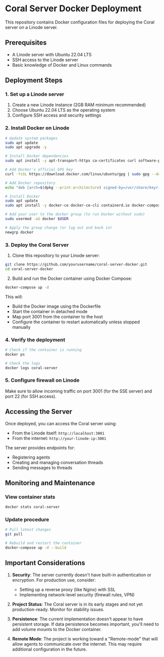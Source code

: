 # Coral Server Docker Deployment

This repository contains Docker configuration files for deploying the Coral server on a Linode server.

## Prerequisites

- A Linode server with Ubuntu 22.04 LTS
- SSH access to the Linode server
- Basic knowledge of Docker and Linux commands

## Deployment Steps

### 1. Set up a Linode server

1. Create a new Linode instance (2GB RAM minimum recommended)
2. Choose Ubuntu 22.04 LTS as the operating system
3. Configure SSH access and security settings

### 2. Install Docker on Linode

```bash
# Update system packages
sudo apt update
sudo apt upgrade -y

# Install Docker dependencies
sudo apt install -y apt-transport-https ca-certificates curl software-properties-common

# Add Docker's official GPG key
curl -fsSL https://download.docker.com/linux/ubuntu/gpg | sudo gpg --dearmor -o /usr/share/keyrings/docker-archive-keyring.gpg

# Add Docker repository
echo "deb [arch=$(dpkg --print-architecture) signed-by=/usr/share/keyrings/docker-archive-keyring.gpg] https://download.docker.com/linux/ubuntu $(lsb_release -cs) stable" | sudo tee /etc/apt/sources.list.d/docker.list > /dev/null

# Install Docker
sudo apt update
sudo apt install -y docker-ce docker-ce-cli containerd.io docker-compose-plugin

# Add your user to the docker group (to run Docker without sudo)
sudo usermod -aG docker $USER

# Apply the group change (or log out and back in)
newgrp docker
```

### 3. Deploy the Coral Server

1. Clone this repository to your Linode server:

```bash
git clone https://github.com/yourusername/coral-server-docker.git
cd coral-server-docker
```

2. Build and run the Docker container using Docker Compose:

```bash
docker-compose up -d
```

This will:
- Build the Docker image using the Dockerfile
- Start the container in detached mode
- Map port 3001 from the container to the host
- Configure the container to restart automatically unless stopped manually

### 4. Verify the deployment

```bash
# Check if the container is running
docker ps

# Check the logs
docker logs coral-server
```

### 5. Configure firewall on Linode

Make sure to allow incoming traffic on port 3001 (for the SSE server) and port 22 (for SSH access).

## Accessing the Server

Once deployed, you can access the Coral server using:
- From the Linode itself: `http://localhost:3001`
- From the internet: `http://your-linode-ip:3001`

The server provides endpoints for:
- Registering agents
- Creating and managing conversation threads
- Sending messages to threads

## Monitoring and Maintenance

### View container stats

```bash
docker stats coral-server
```

### Update procedure

```bash
# Pull latest changes
git pull

# Rebuild and restart the container
docker-compose up -d --build
```

## Important Considerations

1. **Security**: The server currently doesn't have built-in authentication or encryption. For production use, consider:
   - Setting up a reverse proxy (like Nginx) with SSL
   - Implementing network-level security (firewall rules, VPN)

2. **Project Status**: The Coral server is in its early stages and not yet production-ready. Monitor for stability issues.

3. **Persistence**: The current implementation doesn't appear to have persistent storage. If data persistence becomes important, you'll need to add volume mounts to the Docker container.

4. **Remote Mode**: The project is working toward a "Remote-mode" that will allow agents to communicate over the internet. This may require additional configuration in the future.
